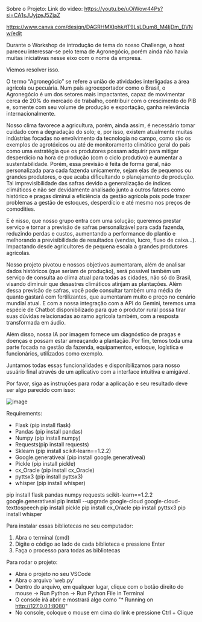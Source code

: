 Sobre o Projeto:
Link do video: https://youtu.be/uOiWovr44Ps?si=CA1sJUyjzeJ5ZjaZ


https://www.canva.com/design/DAGRHMXIphk/tT9LsLDum8_M4ljDm_DVNw/edit

Durante o Workshop de introdução de tema do nosso Challenge, o host pareceu interessar-se pelo tema de Agronegócio, porém ainda não havia muitas iniciativas nesse eixo com o nome da empresa.

Viemos resolver isso.

O termo “Agronegócio” se refere a união de atividades interligadas a área agrícola ou pecuária. Num país agroexportador como o Brasil, o Agronegócio é um dos setores mais impactantes, capaz de movimentar cerca de 20% do mercado de trabalho, contribuir com o crescimento do PIB e, somente com seu volume de produção e exportação, ganha relevância internacionalmente.

Nosso clima favorece a agricultura, porém, ainda assim, é necessário tomar cuidado com a degradação do solo; e, por isso, existem atualmente muitas indústrias focadas no envolvimento da tecnologia no campo, como são os exemplos de agrotóxicos ou até de monitoramento climático geral do país como uma estratégia que os produtores possam adquirir para mitigar desperdício na hora de produção (com o ciclo produtivo) e aumentar a sustentabilidade. Porém, essa previsão é feita de forma geral, não personalizada para cada fazenda unicamente, sejam elas de pequenos ou grandes produtores, o que acaba dificultando o planejamento de produção. Tal imprevisibilidade das safras devido a generalização de índices climáticos e não ser devidamente analisado junto a outros fatores como histórico e pragas diminui a eficiência da gestão agrícola pois pode trazer problemas a gestão de estoques, desperdício e até mesmo nos preços de comodities.

E é nisso, que nosso grupo entra com uma solução; queremos prestar serviço e tornar a previsão de safras personalizável para cada fazenda, reduzindo perdas e custos, aumentando a performance do plantio e melhorando a previsibilidade de resultados (vendas, lucro, fluxo de caixa...). Impactando desde agricultores de pequena escala a grandes produtores agrícolas.

Nosso projeto pivotou e nossos objetivos aumentaram, além de analisar dados históricos (que seriam de produção), será possível também um serviço de consulta ao clima atual para todas as cidades, não só do Brasil, visando diminuir que desastres climáticos atinjam as plantações. Além dessa previsão de safras, você pode consultar também uma média de quanto gastará com fertilizantes, que aumentaram muito o preço no cenário mundial atual. E com a nossa integração com a API do Gemini, teremos uma espécie de Chatbot disponibilizado para que o produtor rural possa tirar suas dúvidas relacionadas ao ramo agrícola também, com a resposta transformada em áudio.

Além disso, nossa IA por imagem fornece um diagnóstico de pragas e doenças e possam estar ameaçando a plantação. Por fim, temos toda uma parte focada na gestão da fazenda, equipamentos, estoque, logística e funcionários, utilizados como exemplo.


Juntamos todas essas funcionalidades e disponibilizamos para nosso usuário final através de um aplicativo com a interface intuitiva e amigável.

Por favor, siga as instruções para rodar a aplicação e seu resultado deve ser algo parecido com isso:

![image](https://github.com/user-attachments/assets/ab42f050-131c-4a3b-85dc-e06090cc6778)


Requirements:
- Flask (pip install flask)
- Pandas (pip install pandas)
- Numpy (pip install numpy)
- Requests(pip install requests)
- Sklearn (pip install scikit-learn==1.2.2)
- Google.generativeai (pip install google.generativeai)
- Pickle (pip install pickle)
- cx_Oracle (pip install cx_Oracle)
- pyttsx3 (pip install pyttsx3)
- whisper (pip install whisper)



pip install flask pandas numpy requests scikit-learn==1.2.2 google.generativeai
pip install --upgrade google-cloud google-cloud-texttospeech 
pip install pickle pip install cx_Oracle pip install pyttsx3 pip install whisper

Para instalar essas bibliotecas no seu computador:
1. Abra o terminal (cmd)
2. Digite o código ao lado de cada biblioteca e pressione Enter
3. Faça o processo para todas as bibliotecas

Para rodar o projeto:
- Abra o projeto no seu VSCode
- Abra o arquivo 'web.py'
- Dentro do arquivo, em qualquer lugar, clique com o botão direito do mouse -> Run Python -> Run Python File in Terminal
- O console irá abrir e mostrará algo como "* Running on http://127.0.0.1:8080"
- No console, coloque o mouse em cima do link e pressione Ctrl + Clique
